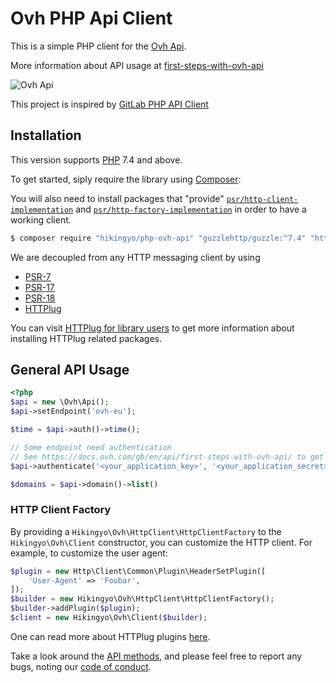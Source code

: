 # Ovh PHP Api Client

This is a simple PHP client for the [Ovh Api](https://api.ovh.com/console/#/).

More information about API usage at [first-steps-with-ovh-api](https://docs.ovh.com/gb/en/api/first-steps-with-ovh-api/)

![Ovh Api](https://api.ovh.com/images/ovh-under-construction.png)


This project is inspired by [GitLab PHP API Client](https://github.com/GitLabPHP/Client)

## Installation

This version supports [PHP](https://php.net) 7.4 and above.

To get started, siply require the library using [Composer](https://getcomposer.org/):

You will also need to install packages that "provide" [`psr/http-client-implementation`](https://packagist.org/providers/psr/http-client-implementation) and [`psr/http-factory-implementation`](https://packagist.org/providers/psr/http-factory-implementation) in order to have a working client.

```bash
$ composer require "hikingyo/php-ovh-api" "guzzlehttp/guzzle:^7.4" "http-interop/http-factory-guzzle:^1.2"
```

We are decoupled from any HTTP messaging client by using 

* [PSR-7](https://www.php-fig.org/psr/psr-7/)
* [PSR-17](https://www.php-fig.org/psr/psr-17/)
* [PSR-18](https://www.php-fig.org/psr/psr-18/)
* [HTTPlug](https://httplug.io/)
 
You can visit [HTTPlug for library users](https://docs.php-http.org/en/latest/httplug/users.html) to get more information about installing HTTPlug related packages.

## General API Usage

```php
<?php
$api = new \Ovh\Api();
$api->setEndpoint('ovh-eu');

$time = $api->auth()->time();

// Some endpoint need authentication
// See https://docs.ovh.com/gb/en/api/first-steps-with-ovh-api/ to get your consumer key and secret
$api->authenticate('<your_application_key>', '<your_application_secret>', '<your_consumer_key>');

$domains = $api->domain()->list()
```

### HTTP Client Factory

By providing a `Hikingyo\Ovh\HttpClient\HttpClientFactory` to the `Hikingyo\Ovh\Client` constructor, you can customize the HTTP client. For example, to customize the user agent:

```php
$plugin = new Http\Client\Common\Plugin\HeaderSetPlugin([
    'User-Agent' => 'Foobar',
]);
$builder = new Hikingyo\Ovh\HttpClient\HttpClientFactory();
$builder->addPlugin($plugin);
$client = new Hikingyo\Ovh\Client($builder);
```

One can read more about HTTPlug plugins [here](https://docs.php-http.org/en/latest/plugins/introduction.html#how-it-works). 

Take a look around the [API methods](https://github.com/hikingyo/ovh-api-client/tree/master/src/EndPoint), and please feel free to report any bugs, noting our [code of conduct](.github/CODE_OF_CONDUCT.md).
